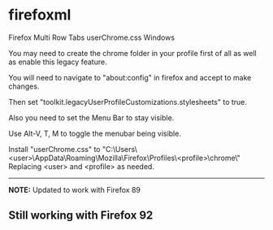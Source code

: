 # firefoxml
Firefox Multi Row Tabs userChrome.css Windows

You may need to create the chrome folder in your profile first of all as well as enable this legacy feature.

You will need to navigate to "about:config" in firefox and accept to make changes.

Then set "toolkit.legacyUserProfileCustomizations.stylesheets" to true.

Also you need to set the Menu Bar to stay visible.

Use Alt-V, T, M to toggle the menubar being visible.

Install "userChrome.css" to "C:\\Users\\&lt;user&gt;\\AppData\\Roaming\\Mozilla\\Firefox\\Profiles\\&lt;profile&gt;\\chrome\\"
Replacing &lt;user&gt; and &lt;profile&gt; as needed.

---
**NOTE:**
Updated to work with Firefox 89

Still working with Firefox 92
---
